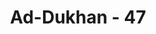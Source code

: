 ---
title: "Ad-Dukhan - 47"
no: 47
arabic_no: ٤٧
ayah: خُذُوْهُ فَاعْتِلُوْهُ اِلٰى سَوَاۤءِ الْجَحِيْمِۙ 
translation: "”Peganglah dia kemudian seretlah dia sampai ke tengah-tengah neraka,"
tafsir: "Kemudian Allah menerangkan apa yang harus dilakukan malaikat kepada penghuni neraka itu. Allah memerintahkan kepada malaikat Zabaniyah merenggut dan menyeret penghuni-penghuni neraka itu dan melemparkannya ke tengah-tengah nyala api yang sedang berkobar-kobar sehingga mereka hangus terbakar. Ungkapan ini merupakan gambaran bagi manusia, bagaimana berat dan kerasnya siksa yang akan dialami penduduk neraka nanti.\n\nSetelah malaikat Zabaniyah itu mencampakkan penghuni-penghuni neraka ke tengah-tengah api yang menyala-nyala itu, maka ia pun menyiram mereka dengan cairan panas yang mendidih. Siksaan seperti itu adalah siksaan yang paling berat yang akan mereka rasakan dan terasa lebih merata ke seluruh badan mereka.\n\nDalam ayat yang lain diterangkan pula siksaan yang seperti itu, Allah berfirman:\n\nMaka bagi orang kafir akan dibuatkan pakaian-pakaian dari api (neraka) untuk mereka. Ke atas kepala mereka akan disiramkan air yang mendidih. Dengan (air mendidih) itu akan dihancurluluhkan apa yang ada dalam perut dan kulit mereka. Dan (azab) untuk mereka cambuk-cambuk dari besi. (al-hajj/22: 19-21)"
---